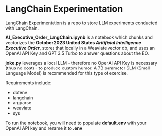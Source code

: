 # LangChain Experimentation
LangChain Experimentation is a repo to store LLM experiments conducted with LangChain.

**AI_Executive_Order_LangChain.ipynb** is a notebook which chunks and vectorizes the **October 2023
United States _Aritificial Intelligence Executive Order_**, stores that locally in a Weaviate vector
db, and uses an OpenAI API Key and GPT 3.5 Turbo to answer questions about the EO.

**joke.py** leverages a local LLM - therefore no OpenAI API Key is necessary (thus no cost) - to produce custom humor.
A 7B parameter SLM (Small Language Model) is recommended for this type of exercise.


Requirements include:
* dotenv
* langchain
* argparse
* weaviate
* sys

To run the notebook, you will need to populate **default.env** with your OpenAI API key and rename it to **.env**
